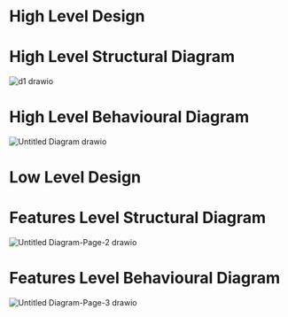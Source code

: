 # High Level Design

# High Level Structural Diagram

![d1 drawio](https://user-images.githubusercontent.com/94214892/142751205-23d9a465-c2d5-4275-9d98-bc60dd2ea2ba.png)

# High Level Behavioural Diagram

![Untitled Diagram drawio](https://user-images.githubusercontent.com/94214892/142751813-438454b3-825f-46cd-96ba-2d219f4ac775.png)

# Low Level Design
# Features Level Structural Diagram
![Untitled Diagram-Page-2 drawio](https://user-images.githubusercontent.com/94214892/142751922-9228812e-2f3c-4b10-aae2-c71fbc8c6469.png)

# Features Level Behavioural Diagram
![Untitled Diagram-Page-3 drawio](https://user-images.githubusercontent.com/94214892/142752106-e9cc1385-2334-40f4-99ef-bbbea3ce55f4.png)



